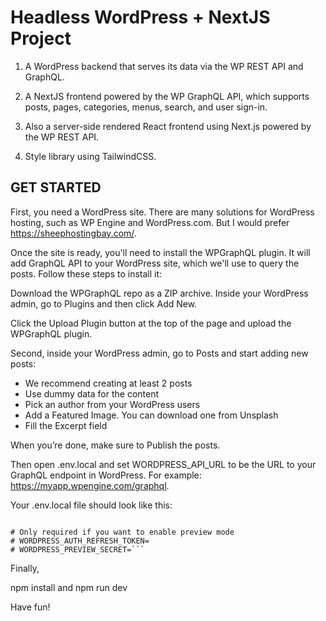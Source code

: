 # Headless WordPress + NextJS Project

1. A WordPress backend that serves its data via the WP REST API and GraphQL.

2. A NextJS frontend powered by the WP GraphQL API, which supports posts, pages, categories, menus, search, and user sign-in.

3. Also a server-side rendered React frontend using Next.js powered by the WP REST API.

4. Style library using TailwindCSS.

## GET STARTED

First, you need a WordPress site. There are many solutions for WordPress hosting, such as WP Engine and WordPress.com. But I would prefer https://sheephostingbay.com/.

Once the site is ready, you'll need to install the WPGraphQL plugin. It will add GraphQL API to your WordPress site, which we'll use to query the posts. Follow these steps to install it:

Download the WPGraphQL repo as a ZIP archive.
Inside your WordPress admin, go to Plugins and then click Add New.

Click the Upload Plugin button at the top of the page and upload the WPGraphQL plugin.

Second, inside your WordPress admin, go to Posts and start adding new posts:

- We recommend creating at least 2 posts
- Use dummy data for the content
- Pick an author from your WordPress users
- Add a Featured Image. You can download one from Unsplash
- Fill the Excerpt field

When you’re done, make sure to Publish the posts.

Then open .env.local and set WORDPRESS_API_URL to be the URL to your GraphQL endpoint in WordPress. For example: https://myapp.wpengine.com/graphql.

Your .env.local file should look like this:

````WORDPRESS_API_URL=...

# Only required if you want to enable preview mode
# WORDPRESS_AUTH_REFRESH_TOKEN=
# WORDPRESS_PREVIEW_SECRET=```

````

Finally,

npm install and npm run dev

Have fun!

